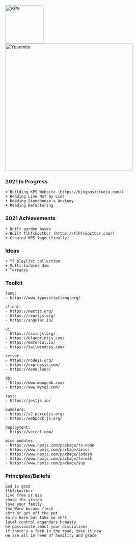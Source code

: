 <a href="https://kingpoststudio.com/" target="_blank"><img src="https://kingpoststudio.com/images/kps-logo.png" alt="KPS" width="120" /></a>
<br />
<img src="https://kingpoststudio.com/images/yosemite-day.png" alt="Yosemite" width="400"/>


### 2021 In Progress
```
+ Building KPS Website (https://kingpoststudio.com/)
+ Reading Live Not By Lies
+ Reading Stonehouse's Anatomy
+ Reading Refactoring
```

### 2021 Achievements
```
+ Built garden boxes
+ Built tlhfckoctbcr (https://tlhfckoctbcr.com/)
+ Created KPS logo (finally)
```

### Ideas
```
+ YT playlist collection
+ Multi-turbine dam
+ Terraces
```

### Toolkit
```
lang:
- https://www.typescriptlang.org/

client:
- https://nextjs.org/
- https://reactjs.org/
- https://angular.io/

ui:
- https://cssinjs.org/
- https://blueprintjs.com/
- https://material.io/
- https://tailwindcss.com/

server:
- https://nodejs.org/
- https://expressjs.com/
- https://deno.land/

db:
- https://www.mongodb.com/
- https://www.mysql.com/

test:
- https://jestjs.io/

bundlers:
- https://v2.parceljs.org/
- https://webpack.js.org/

deployment:
- https://vercel.com/

misc modules:
- https://www.npmjs.com/package/ts-node
- https://www.npmjs.com/package/axios
- https://www.npmjs.com/package/lodash
- https://www.npmjs.com/package/formik
- https://www.npmjs.com/package/yup
```

### Principles/Beliefs
```
God is good
tlhfckoctbcr
live free or die
chase the vision
love your family
the Word became flesh
sh*t or get off the pot
do no harm but take no sh*t
local control engenders honesty
be passionate about your disciplines
if there's a fork in the road, take it now
we are all in need of humility and grace
```
